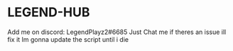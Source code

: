 # LEGEND-HUB
Add me on discord: LegendPlayz2#6685
Just Chat me if theres an issue ill fix it
Im gonna update the script until i die
